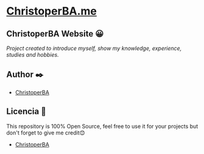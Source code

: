 # [ChristoperBA.me](https://christoperba.github.io)

## ChristoperBA Website 😀
_Project created to introduce myself, show my knowledge, experience, studies and hobbies._

## Author ✒️
* [ChristoperBA](https://github.com/ChristoperBA)

## Licencia 📄
This repository is 100% Open Source, feel free to use it for your projects
but don't forget to give me credit😊
* [ChristoperBA](https://github.com/ChristoperBA)

